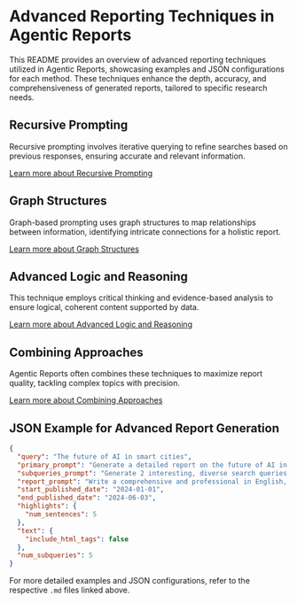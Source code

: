 # Advanced Reporting Techniques in Agentic Reports

This README provides an overview of advanced reporting techniques utilized in Agentic Reports, showcasing examples and JSON configurations for each method. These techniques enhance the depth, accuracy, and comprehensiveness of generated reports, tailored to specific research needs.

## Recursive Prompting

Recursive prompting involves iterative querying to refine searches based on previous responses, ensuring accurate and relevant information.

[Learn more about Recursive Prompting](recursive-prompting.md)

## Graph Structures

Graph-based prompting uses graph structures to map relationships between information, identifying intricate connections for a holistic report.

[Learn more about Graph Structures](graph-structures.md)

## Advanced Logic and Reasoning

This technique employs critical thinking and evidence-based analysis to ensure logical, coherent content supported by data.

[Learn more about Advanced Logic and Reasoning](advanced-logic-and-reasoning.md)

## Combining Approaches

Agentic Reports often combines these techniques to maximize report quality, tackling complex topics with precision.

[Learn more about Combining Approaches](combining-approaches.md)

## JSON Example for Advanced Report Generation

```json
{
  "query": "The future of AI in smart cities",
  "primary_prompt": "Generate a detailed report on the future of AI in smart cities, focusing on applications such as traffic management, energy efficiency, and public safety.",
  "subqueries_prompt": "Generate 2 interesting, diverse search queries that would be useful for generating a detailed report on the future of AI in smart cities.",
  "report_prompt": "Write a comprehensive and professional in English, five-paragraph, 200-word research report about the future of AI in smart cities based on the provided information.",
  "start_published_date": "2024-01-01",
  "end_published_date": "2024-06-03",
  "highlights": {
    "num_sentences": 5
  },
  "text": {
    "include_html_tags": false
  },
  "num_subqueries": 5
}
```

For more detailed examples and JSON configurations, refer to the respective `.md` files linked above.
